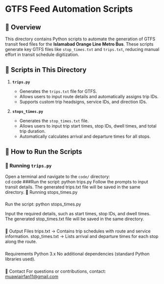 # GTFS Feed Automation Scripts  

## 📌 Overview  
This directory contains Python scripts to automate the generation of GTFS transit feed files for the **Islamabad Orange Line Metro Bus**. These scripts generate key GTFS files like `stop_times.txt` and `trips.txt`, reducing manual effort in transit schedule digitization.  

## 📂 Scripts in This Directory  

1. **`trips.py`**  
   - Generates the `trips.txt` file for GTFS.  
   - Allows users to input route details and automatically assigns trip IDs.  
   - Supports custom trip headsigns, service IDs, and direction IDs.  

2. **`stops_times.py`**  
   - Generates the `stop_times.txt` file.  
   - Allows users to input trip start times, stop IDs, dwell times, and total trip duration.  
   - Automatically calculates arrival and departure times for all stops.  

## 🚀 How to Run the Scripts  

### **🔹 Running `trips.py`**  
 Open a terminal and navigate to the `code/` directory:  
   cd code
###Run the script:
python trips.py
Follow the prompts to input transit details.
The generated trips.txt file will be saved in the same directory.
🔹 Running stops_times.py
###
Run the script:
python stops_times.py

Input the required details, such as start times, stop IDs, and dwell times.
The generated stop_times.txt file will be saved in the same directory.
###
📝 Output Files
trips.txt → Contains trip schedules with route and service information.
stop_times.txt → Lists arrival and departure times for each stop along the route.
###
Requirements
Python 3.x
No additional dependencies (standard Python libraries used).
###
📧 Contact
For questions or contributions, contact: muawiairfan11@gmail.com
